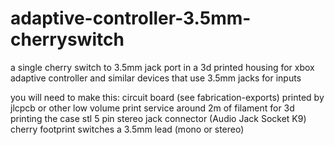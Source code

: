# adaptive-controller-3.5mm-cherryswitch

a single cherry switch to 3.5mm jack port in a 3d printed housing for xbox adaptive controller and similar devices that use 3.5mm jacks for inputs

you will need to make this:
  circuit board (see fabrication-exports) printed by jlcpcb or other low volume print service
  around 2m of filament for 3d printing the case stl
  5 pin stereo jack connector (Audio Jack Socket K9)
  cherry footprint switches
  a 3.5mm lead (mono or stereo)

